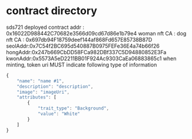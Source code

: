 # contract directory

sds721 deployed contract addr : 0x16022D988442C70682e3566d09cd67d86e1b79e4
woman nft CA :
dog nft CA : 0x697db94F18759deef144af868Fd657E85738B87D
seolAddr:0x7C54f2BC695d540887B0975FEFe36E4a74b66f26
hongAddr:0x247b669CbDD58FCa982DBf337C5D94880852E3Fa
kwonAddr:0x5573A5eD2211BB01F924Ac9303CaEa06883865c1
when minting, token uri MUST indicate following type of information

```javascript
{
	"name": "name #1",
	"description": "description",
	"image": "imageUri",
	"attributes": [
		{
			"trait_type": "Background",
			"value": "White"
		}
	]
}
```
